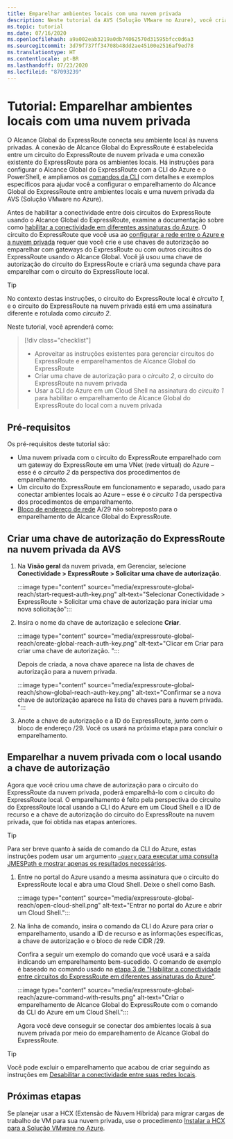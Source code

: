 ```yaml
---
title: Emparelhar ambientes locais com uma nuvem privada
description: Neste tutorial da AVS (Solução VMware no Azure), você cria o emparelhamento de Alcance Global do ExpressRoute com uma nuvem privada em uma AVS.
ms.topic: tutorial
ms.date: 07/16/2020
ms.openlocfilehash: a9a002eab3219a0db74062570d31595bfcc0d6a3
ms.sourcegitcommit: 3d79f737ff34708b48dd2ae45100e2516af9ed78
ms.translationtype: HT
ms.contentlocale: pt-BR
ms.lasthandoff: 07/23/2020
ms.locfileid: "87093239"
---
```

# <a name="tutorial-peer-on-premises-environments-to-a-private-cloud"></a>Tutorial: Emparelhar ambientes locais com uma nuvem privada

O Alcance Global do ExpressRoute conecta seu ambiente local às nuvens privadas. A conexão de Alcance Global do ExpressRoute é estabelecida entre um circuito do ExpressRoute de nuvem privada e uma conexão existente do ExpressRoute para os ambientes locais.  Há instruções para configurar o Alcance Global do ExpressRoute com a CLI do Azure e o PowerShell, e ampliamos os [comandos da CLI](../expressroute/expressroute-howto-set-global-reach-cli.md) com detalhes e exemplos específicos para ajudar você a configurar o emparelhamento do Alcance Global do ExpressRoute entre ambientes locais e uma nuvem privada da AVS (Solução VMware no Azure).   

Antes de habilitar a conectividade entre dois circuitos do ExpressRoute usando o Alcance Global do ExpressRoute, examine a documentação sobre como [habilitar a conectividade em diferentes assinaturas do Azure](../expressroute/expressroute-howto-set-global-reach-cli.md#enable-connectivity-between-expressroute-circuits-in-different-azure-subscriptions).  O circuito do ExpressRoute que você usa ao [configurar a rede entre o Azure e a nuvem privada](tutorial-configure-networking.md) requer que você crie e use chaves de autorização ao emparelhar com gateways do ExpressRoute ou com outros circuitos do ExpressRoute usando o Alcance Global. Você já usou uma chave de autorização do circuito do ExpressRoute e criará uma segunda chave para emparelhar com o circuito do ExpressRoute local.

> [!TIP]
> No contexto destas instruções, o circuito do ExpressRoute local é _circuito 1_, e o circuito do ExpressRoute na nuvem privada está em uma assinatura diferente e rotulada como _circuito 2_. 

Neste tutorial, você aprenderá como:

> [!div class="checklist"]
> * Aproveitar as instruções existentes para gerenciar circuitos do ExpressRoute e emparelhamentos de Alcance Global do ExpressRoute
> * Criar uma chave de autorização para o _circuito 2_, o circuito do ExpressRoute na nuvem privada
> * Usar a CLI do Azure em um Cloud Shell na assinatura do _circuito 1_ para habilitar o emparelhamento de Alcance Global do ExpressRoute do local com a nuvem privada

## <a name="prerequisites"></a>Pré-requisitos

Os pré-requisitos deste tutorial são:
- Uma nuvem privada com o circuito do ExpressRoute emparelhado com um gateway do ExpressRoute em uma VNet (rede virtual) do Azure – esse é o _circuito 2_ da perspectiva dos procedimentos de emparelhamento.
- Um circuito do ExpressRoute em funcionamento e separado, usado para conectar ambientes locais ao Azure – esse é o _circuito 1_ da perspectiva dos procedimentos de emparelhamento.
- [Bloco de endereço de rede](../expressroute/expressroute-routing.md#ip-addresses-used-for-peerings) A/29 não sobreposto para o emparelhamento de Alcance Global do ExpressRoute.

## <a name="create-an-expressroute-authorization-key-in-the-avs-private-cloud"></a>Criar uma chave de autorização do ExpressRoute na nuvem privada da AVS

1. Na **Visão geral** da nuvem privada, em Gerenciar, selecione **Conectividade > ExpressRoute > Solicitar uma chave de autorização**.

   :::image type="content" source="media/expressroute-global-reach/start-request-auth-key.png" alt-text="Selecionar Conectividade > ExpressRoute > Solicitar uma chave de autorização para iniciar uma nova solicitação":::

2. Insira o nome da chave de autorização e selecione **Criar**. 

   :::image type="content" source="media/expressroute-global-reach/create-global-reach-auth-key.png" alt-text="Clicar em Criar para criar uma chave de autorização. ":::

   Depois de criada, a nova chave aparece na lista de chaves de autorização para a nuvem privada. 

   :::image type="content" source="media/expressroute-global-reach/show-global-reach-auth-key.png" alt-text="Confirmar se a nova chave de autorização aparece na lista de chaves para a nuvem privada. ":::

3. Anote a chave de autorização e a ID do ExpressRoute, junto com o bloco de endereço /29. Você os usará na próxima etapa para concluir o emparelhamento. 

## <a name="peer-private-cloud-to-on-premises-using-authorization-key"></a>Emparelhar a nuvem privada com o local usando a chave de autorização

Agora que você criou uma chave de autorização para o circuito do ExpressRoute da nuvem privada, poderá emparelhá-lo com o circuito do ExpressRoute local.  O emparelhamento é feito pela perspectiva do circuito do ExpressRoute local usando a CLI do Azure em um Cloud Shell e a ID de recurso e a chave de autorização do circuito do ExpressRoute na nuvem privada, que foi obtida nas etapas anteriores.

> [!TIP]  
> Para ser breve quanto à saída de comando da CLI do Azure, estas instruções podem usar um argumento [`–query` para executar uma consulta JMESPath e mostrar apenas os resultados necessários](https://docs.microsoft.com/cli/azure/query-azure-cli?view=azure-cli-latest).


1. Entre no portal do Azure usando a mesma assinatura que o circuito do ExpressRoute local e abra uma Cloud Shell. Deixe o shell como Bash.
 
   :::image type="content" source="media/expressroute-global-reach/open-cloud-shell.png" alt-text="Entrar no portal do Azure e abrir um Cloud Shell.":::
 
2. Na linha de comando, insira o comando da CLI do Azure para criar o emparelhamento, usando a ID de recurso e as informações específicas, a chave de autorização e o bloco de rede CIDR /29. 

   Confira a seguir um exemplo do comando que você usará e a saída indicando um emparelhamento bem-sucedido. O comando de exemplo é baseado no comando usado na [etapa 3 de "Habilitar a conectividade entre circuitos do ExpressRoute em diferentes assinaturas do Azure"](../expressroute/expressroute-howto-set-global-reach-cli.md#enable-connectivity-between-expressroute-circuits-in-different-azure-subscriptions).

   :::image type="content" source="media/expressroute-global-reach/azure-command-with-results.png" alt-text="Criar o emparelhamento de Alcance Global do ExpressRoute com o comando da CLI do Azure em um Cloud Shell.":::
 
   Agora você deve conseguir se conectar dos ambientes locais à sua nuvem privada por meio do emparelhamento de Alcance Global do ExpressRoute.

> [!TIP]
> Você pode excluir o emparelhamento que acabou de criar seguindo as instruções em [Desabilitar a conectividade entre suas redes locais](../expressroute/expressroute-howto-set-global-reach-cli.md#disable-connectivity-between-your-on-premises-networks).


## <a name="next-steps"></a>Próximas etapas

Se planejar usar a HCX (Extensão de Nuvem Híbrida) para migrar cargas de trabalho de VM para sua nuvem privada, use o procedimento [Instalar a HCX para a Solução VMware no Azure](hybrid-cloud-extension-installation.md).


<!-- LINKS - external-->

<!-- LINKS - internal -->
